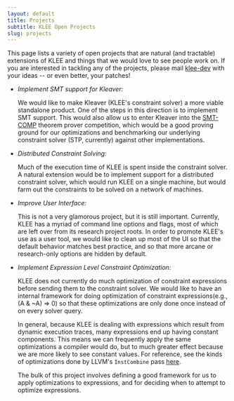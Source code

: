 ```yaml
---
layout: default
title: Projects
subtitle: KLEE Open Projects
slug: projects
---
```


This page lists a variety of open projects that are natural (and tractable) extensions of KLEE and things that we would love to see people work on. If you are interested in tackling any of the projects, please mail [klee-dev](/klee-dev/) with your ideas -- or even better, your patches!

* _Implement SMT support for Kleaver:_

  We would like to make Kleaver (KLEE's constraint solver) a more viable standalone product. One of the steps in this direction is to implement SMT support. This would also allow us to enter Kleaver into the [SMT-COMP](http://www.smtcomp.org/2011/) theorem prover competition, which would be a good proving ground for our optimizations and benchmarking our underlying constraint solver (STP, currently) against other implementations.

* _Distributed Constraint Solving:_

  Much of the execution time of KLEE is spent inside the constraint solver. A natural extension would be to implement support for a distributed constraint solver, which would run KLEE on a single machine, but would farm out the constraints to be solved on a network of machines.

* _Improve User Interface:_

  This is not a very glamorous project, but it is still important. Currently, KLEE has a myriad of command line options and flags, most of which are left over from its research project roots. In order to promote KLEE's use as a user tool, we would like to clean up most of the UI so that the default behavior matches best practice, and so that more arcane or research-only options are hidden by default.

* _Implement Expression Level Constraint Optimization:_

  KLEE does not currently do much optimization of constraint expressions before sending them to the constraint solver. We would like to have an internal framework for doing optimization of constraint expressions(e.g., (A & ~A) => 0) so that these optimizations are only done once instead of on every solver query.

  In general, because KLEE is dealing with expressions which result from dynamic execution traces, many expressions end up having constant components. This means we can frequently apply the same optimizations a compiler would do, but to much greater effect because we are more likely to see constant values. For reference, see the kinds of optimizations done by LLVM's `InstCombine` pass [here](http://llvm.org/viewvc/llvm-project/llvm/trunk/lib/Transforms/InstCombine/).

  The bulk of this project involves defining a good framework for us to apply optimizations to expressions, and for deciding when to attempt to optimize expressions.
